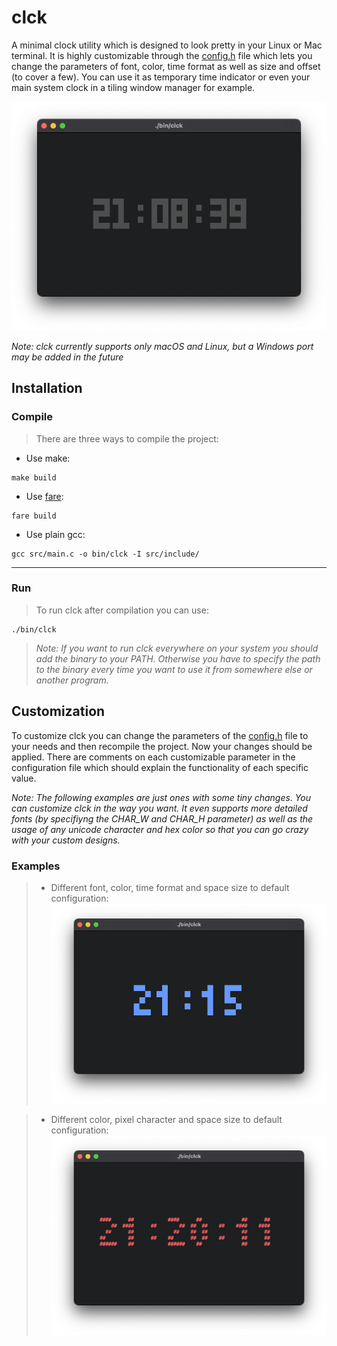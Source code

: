 # clck
A minimal clock utility which is designed to look pretty in your Linux or Mac terminal. It is highly customizable through the [config.h](https://github.com/Flederossi/clck/blob/main/src/include/config.h) file which lets you change the parameters of font, color, time format as well as size and offset (to cover a few). You can use it as temporary time indicator or even your main system clock in a tiling window manager for example.

![Alt Text](https://github.com/Flederossi/clck/blob/main/assets/screen-1.png)

*Note: clck currently supports only macOS and Linux, but a Windows port may be added in the future*

## Installation
### Compile
> There are three ways to compile the project:

- Use make:
```
make build
```

- Use [fare](https://github.com/Flederossi/fare/):
```
fare build
```

- Use plain gcc:
```
gcc src/main.c -o bin/clck -I src/include/
```
---
### Run
> To run clck after compilation you can use:
```
./bin/clck
```
> *Note: If you want to run clck everywhere on your system you should add the binary to your PATH. Otherwise you have to specify the path to the binary every time you want to use it from somewhere else or another program.*

## Customization

To customize clck you can change the parameters of the [config.h](https://github.com/Flederossi/clck/blob/main/src/include/config.h) file to your needs and then recompile the project. Now your changes should be applied. There are comments on each customizable parameter in the configuration file which should explain the functionality of each specific value.

*Note: The following examples are just ones with some tiny changes. You can customize clck in the way you want. It even supports more detailed fonts (by specifiyng the CHAR_W and CHAR_H parameter) as well as the usage of any unicode character and hex color so that you can go crazy with your custom designs.*

### Examples
> - Different font, color, time format and space size to default configuration:
> ![Alt Text](https://github.com/Flederossi/clck/blob/main/assets/screen-2.png)

> - Different color, pixel character and space size to default configuration:
> ![Alt Text](https://github.com/Flederossi/clck/blob/main/assets/screen-3.png)
